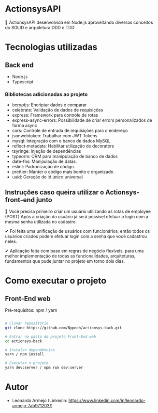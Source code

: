 # ActionsysAPI
🚀 ActionsysAPI desenvolvida em Node.js aproveitando diversos conceitos do SOLID e arquitetura DDD e TDD

# Tecnologias utilizadas

## Back end
- Node.js
- Typescript

### Bibliotecas adicionadas ao projeto

- bcryptjs: Encriptar dados e comparar
- celebrate: Validação de dados de requisições
- express: Framework para controle de rotas
- express-async-errors: Possibilidade de criar errors personalizados de forma async
- cors: Controle de entrada de requisições para o endereço
- jsonwebtoken: Trabalhar com JWT Tokens
- mysql: Integração com o banco de dados MySQL
- reflect-metadata: Habilitar utilização de decorators
- tsyringe: Injeção de dependências
- typeorm: ORM para manipulação de banco de dados
- date-fns: Manipulação de datas.
- eslint: Padronização de código.
- prettier: Manter o código mais bonito e organizado.
- uuid: Geração de id único universal

## Instruções caso queira utilizar o Actionsys-front-end junto

🙂 Você precisa primeiro criar um usuário utilizando as rotas de employee (POST)
Após a criação do usuário já será possível efetuar o login com a mesma senha utilizada no cadastro.

✔ Foi feita uma unificação de usuários com funcionários, então todos os usuários criados podem efetuar login com a senha que você cadastrou neles.

✔ Aplicação feita com base em regras de negócio flexíveis, para uma melhor implementação de todas as funcionalidades, arquiteturas, fundamentos que pude juntar no projeto em torno dois dias.

# Como executar o projeto

## Front-End web
Pré-requisitos: npm / yarn

```bash

# Clonar repositório
git clone https://github.com/Nypeeh/actionsys-back.git

# Entrar na pasta do projeto Front-End web
cd actionsys-back

# Instalar dependências
yarn / npm install

# Executar o projeto
yarn dev:server / npm run dev:server

```

# Autor

* Leonardo Armejo (Linkedin: https://www.linkedin.com/in/leonardo-armejo-7ab971203/)
